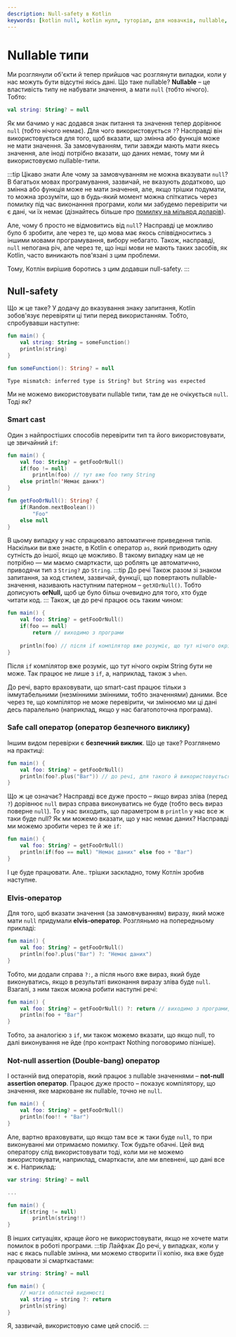 ```yaml
---
description: Null-safety в Kotlin
keywords: [kotlin null, kotlin нулл, туторіал, для новачків, nullable, elvis operator, double bang, not null assertion, safe call, безпечний виклик]
---
```

# Nullable типи
Ми розглянули об'єкти й тепер прийшов час розглянути випадки, коли у нас можуть бути відсутні якісь дані.
Що таке nullable? **Nullable** – це властивість типу не набувати значення, а мати `null` (тобто нічого). Тобто:
```kotlin
val string: String? = null
```
Як ми бачимо у нас додався знак питання та значення тепер дорівнює `null` (тобто нічого немає).
Для чого використовується `?`? Насправді він використовується для того, щоб вказати, що змінна або функція
може не мати значення. За замовчуванням, типи завжди мають мати якесь значення, але іноді потрібно вказати, що
даних немає, тому ми й використовуємо nullable-типи.

:::tip Цікаво знати
Але чому за замовчуванням не можна вказувати `null`? В багатьох мовах програмування, зазвичай, не вказують додатково,
що змінна або функція може не мати значення, але, якщо трішки подумати, то можна зрозуміти, що в будь-який момент
можна спіткатись через помилку під час виконанння програми, коли ми забудемо перевірити чи є дані, чи їх немає
(дізнайтесь більше про [помилку на мільярд доларів](https://hinchman-amanda.medium.com/null-pointer-references-the-billion-dollar-mistake-1e616534d485)).

Але, чому б просто не відмовитись від `null`? Насправді це можливо було б зробити, але через те, що мова має
якось співвідноситись з іншими мовами програмування, вибору небагато. Також, насправді, `null` непогана річ,
але через те, що інші мови не мають таких засобів, як Kotlin, часто виникають пов'язані з цим проблеми.

Тому, Котлін вирішив боротись з цим додавши null-safety.
:::

## Null-safety
Що ж це таке? У додачу до вказування знаку запитання, Kotlin зобов'язує перевіряти ці типи перед використанням. Тобто,
спробувавши наступне:
```kotlin
fun main() {
    val string: String = someFunction()
	println(string)
}

fun someFunction(): String? = null
```
```
Type mismatch: inferred type is String? but String was expected
```
Ми не можемо використовувати nullable типи, там де не очікується `null`. Тоді як?
### Smart cast
Один з найпростіших способів перевірити тип та його використовувати, це звичайний `if`:
```kotlin
fun main() {
    val foo: String? = getFooOrNull()
    if(foo != null)
        println(foo) // тут вже foo типу String
    else println('Немає даних')
}

fun getFooOrNull(): String? {
    if(Random.nextBoolean())
        "Foo"
    else null
}
```
В цьому випадку у нас спрацювало автоматичне приведення типів. Наскільки ви вже знаєте, в Kotlin є оператор `as`,
який приводить одну сутність до іншої, якщо це можливо. В такому випадку нам це не потрібно — ми маємо смарткасти,
що роблять це автоматично, приводячи тип з `String?` до `String`.
:::tip До речі
Також разом зі знаком запитання, за код стилем, зазвичай, функції, що повертають nullable-значення, називають наступним
патерном – `getXOrNull()`. Тобто дописують **orNull,** щоб це було більш очевидно для того, хто буде читати код.
:::
Також, це до речі працює ось таким чином:
```kotlin
fun main() {
    val foo: String? = getFooOrNull()
    if(foo == null)
        return // виходимо з програми
    
    println(foo) // після if компілятор вже розуміє, що тут нічого окрім String бути не може
}
```
Після `if` компілятор вже розуміє, що тут нічого окрім String бути не може. Так працює не лише з `if`, а, наприклад,
також з `when`.

До речі, варто враховувати, що smart-cast працює тільки з іммутабельними (незмінними змінними, тобто значеннями)
даними. Все через те, що компілятор не може перевірити, чи змінюємо ми ці дані десь паралельно (наприклад, якщо
у нас багатопоточна програма).
### Safe call оператор (оператор безпечного виклику)
Іншим видом перевірки є **безпечний виклик**. Що це таке? Розглянемо на практиці:
```kotlin
fun main() {
    val foo: String? = getFooOrNull()    
    println(foo?.plus("Bar")) // до речі, для такого й використовується подібний запис операторів
}
```
Що ж це означає? Насправді все дуже просто – якщо вираз зліва (перед `?`) дорівнює `null` вираз справа
виконуватись не буде (тобто весь вираз поверне `null`).
То у нас виходить, що параметром в `println` у нас все ж таки буде null? Як ми можемо вказати, що у нас немає даних?
Насправді ми можемо зробити через те й же `if`:
```kotlin
fun main() {
    val foo: String? = getFooOrNull()    
    println(if(foo == null) "Немає даних" else foo + "Bar")
}
```
І це буде працювати. Але.. трішки заскладно, тому Котлін зробив наступне.
### Elvis-оператор
Для того, щоб вказати значення (за замовчуванням) виразу, який може мати `null` придумали **elvis-оператор**.
Розгляньмо на попередньому прикладі:
```kotlin
fun main() {
    val foo: String? = getFooOrNull()    
    println(foo?.plus("Bar") ?: "Немає даних")
}
```
Тобто, ми додали справа `?:`, а після нього вже вираз, який буде виконуватись, якщо в результаті виконання виразу зліва
буде `null`.
Взагалі, з ним також можна робити наступні речі:
```kotlin
fun main() {
    val foo: String? = getFooOrNull() ?: return // виходимо з програми, якщо null    
    println(foo + "Bar")
}
```
Тобто, за аналогією з `if`, ми також можемо вказати, що якщо null, то далі виконування не йде (про контракт Nothing 
поговоримо пізніше).
### Not-null assertion (Double-bang) оператор
І останній вид операторів, який працює з nullable значеннями – **not-null assertion оператор**.
Працює дуже просто – показує компілятору, що значення, яке марковане як nullable, точно не `null`.
```kotlin
fun main() {
    val foo: String? = getFooOrNull() 
    println(foo!! + "Bar")
}
```
Але, вартно враховувати, що якщо там все ж таки буде `null`, то при виконуванні ми отримаємо помилку. Тож будьте обачні.
Цей вид оператору слід використовувати тоді, коли ми не можемо використовувати, наприклад, смарткасти, але ми впевнені,
що дані все ж є. Наприклад:
```kotlin
var string: String? = null

...

fun main() {
    if(string != null)
        println(string!!)
}
```
В інших ситуаціях, краще його не використовувати, якщо не хочете мати помилок в роботі програми.
:::tip Лайфхак
До речі, у випадках, коли у нас є якась nullable змінна, ми можемо створити її копію, яка вже буде працювати зі
смарткастами:
```kotlin
var string: String? = null

fun main() {
    // магія областей видимості
    val string = string ?: return
    println(string)
}
```
Я, зазвичай, використовую саме цей спосіб.
:::
